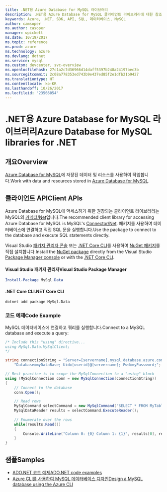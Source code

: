 ```yaml
---
title: .NET용 Azure Database for MySQL 라이브러리
description: .NET용 Azure Database for MySQL 클라이언트 라이브러리에 대한 참조 설명서
keywords: Azure, .NET, SDK, API, SQL, 데이터베이스, MySQL
author: camsoper
ms.author: casoper
manager: wpickett
ms.date: 10/19/2017
ms.topic: reference
ms.prod: azure
ms.technology: azure
ms.devlang: dotnet
ms.service: mysql
ms.custom: devcenter, svc-overview
ms.openlocfilehash: 27c1a2c7d36966d14daff5397b248a24197bec3b
ms.sourcegitcommit: 2c08a778353ed743b9e437ed85f2e1dfb21b9427
ms.translationtype: HT
ms.contentlocale: ko-KR
ms.lasthandoff: 10/26/2017
ms.locfileid: "23566054"
---
```

# <a name="azure-database-for-mysql-libraries-for-net"></a><span data-ttu-id="c87d4-104">.NET용 Azure Database for MySQL 라이브러리</span><span class="sxs-lookup"><span data-stu-id="c87d4-104">Azure Database for MySQL libraries for .NET</span></span>

## <a name="overview"></a><span data-ttu-id="c87d4-105">개요</span><span class="sxs-lookup"><span data-stu-id="c87d4-105">Overview</span></span>

<span data-ttu-id="c87d4-106">[Azure Database for MySQL](/azure/mysql/overview)에 저장된 데이터 및 리소스를 사용하여 작업합니다.</span><span class="sxs-lookup"><span data-stu-id="c87d4-106">Work with data and resources stored in [Azure Database for MySQL](/azure/mysql/overview).</span></span>

## <a name="client-apis"></a><span data-ttu-id="c87d4-107">클라이언트 API</span><span class="sxs-lookup"><span data-stu-id="c87d4-107">Client APIs</span></span>

<span data-ttu-id="c87d4-108">Azure Database for MySQL에 액세스하기 위한 권장되는 클라이언트 라이브러리는 MySQL의 [커넥터/Net](https://dev.mysql.com/doc/connector-net/en)입니다.</span><span class="sxs-lookup"><span data-stu-id="c87d4-108">The recommended client library for accessing Azure Database for MySQL is MySQL's [Connector/Net](https://dev.mysql.com/doc/connector-net/en).</span></span> <span data-ttu-id="c87d4-109">패키지를 사용하여 데이터베이스에 연결하고 직접 SQL 문을 실행합니다.</span><span class="sxs-lookup"><span data-stu-id="c87d4-109">Use the package to connect to the database and execute SQL statements directly.</span></span> 

<span data-ttu-id="c87d4-110">Visual Studio [패키지 관리자 콘솔][PackageManager] 또는 [.NET Core CLI][DotNetCLI]를 사용하여 [NuGet 패키지](https://www.nuget.org/packages/MySql.Data)를 직접 설치합니다.</span><span class="sxs-lookup"><span data-stu-id="c87d4-110">Install the [NuGet package](https://www.nuget.org/packages/MySql.Data) directly from the Visual Studio [Package Manager console][PackageManager] or with the [.NET Core CLI][DotNetCLI].</span></span>

#### <a name="visual-studio-package-manager"></a><span data-ttu-id="c87d4-111">Visual Studio 패키지 관리자</span><span class="sxs-lookup"><span data-stu-id="c87d4-111">Visual Studio Package Manager</span></span>

```powershell
Install-Package MySql.Data
```

#### <a name="net-core-cli"></a><span data-ttu-id="c87d4-112">.NET Core CLI</span><span class="sxs-lookup"><span data-stu-id="c87d4-112">.NET Core CLI</span></span>

```bash
dotnet add package MySql.Data
```

### <a name="code-example"></a><span data-ttu-id="c87d4-113">코드 예제</span><span class="sxs-lookup"><span data-stu-id="c87d4-113">Code Example</span></span>

<span data-ttu-id="c87d4-114">MySQL 데이터베이스에 연결하고 쿼리를 실행합니다.</span><span class="sxs-lookup"><span data-stu-id="c87d4-114">Connect to a MySQL database and execute a query:</span></span>

```csharp
/* Include this "using" directive...
using MySql.Data.MySqlClient;
*/

string connectionString = "Server=[servername].mysql.database.azure.com; " +
    "Database=myDataBase; Uid=[userid]@[servername]; Pwd=myPassword;";

// Best practice is to scope the MySqlConnection to a "using" block
using (MySqlConnection conn = new MySqlConnection(connectionString))
{
    // Connect to the database
    conn.Open();

    // Read rows
    MySqlCommand selectCommand = new MySqlCommand("SELECT * FROM MyTable", conn);
    MySqlDataReader results = selectCommand.ExecuteReader();
    
    // Enumerate over the rows
    while(results.Read())
    {
        Console.WriteLine("Column 0: {0} Column 1: {1}", results[0], results[1]);
    }
}
```

## <a name="samples"></a><span data-ttu-id="c87d4-115">샘플</span><span class="sxs-lookup"><span data-stu-id="c87d4-115">Samples</span></span>

- [<span data-ttu-id="c87d4-116">ADO.NET 코드 예제</span><span class="sxs-lookup"><span data-stu-id="c87d4-116">ADO.NET code examples</span></span>](/dotnet/framework/data/adonet/ado-net-code-examples)
- [<span data-ttu-id="c87d4-117">Azure CLI를 사용하여 MySQL 데이터베이스 디자인</span><span class="sxs-lookup"><span data-stu-id="c87d4-117">Design a MySQL database using the Azure CLI</span></span>](https://docs.microsoft.com/azure/mysql/tutorial-design-database-using-cli) 

[PackageManager]: https://docs.microsoft.com/nuget/tools/package-manager-console
[DotNetCLI]: https://docs.microsoft.com/dotnet/core/tools/dotnet-add-package
